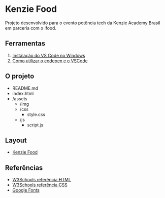 # Kenzie Food

Projeto desenvolvido para o evento potência tech da Kenzie Academy Brasil em parceria com o Ifood.

## Ferramentas

1. [Instalação do VS Code no Windows](https://kenzie.com.br/blog/instalacao-vs-code-windows/)
2. [Como utilizar o codepen e o VSCode](https://kenzie-academy-brasil.github.io/ferramentas/)

## O projeto

- README.md
- index.html
- /assets
  - /img
  - /css
    - style.css
  - /js
    - script.js

## Layout

- [Kenzie Food](./assets/img/layout.png)

## Referências
- [W3Schools referência HTML](https://www.w3schools.com/tags/default.asp)
- [W3Schools referência CSS](https://www.w3schools.com/cssref/default.asp)
- [Google Fonts](https://fonts.google.com/)